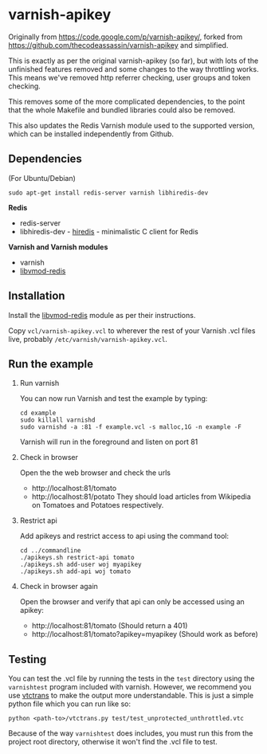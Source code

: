 varnish-apikey
==============

Originally from https://code.google.com/p/varnish-apikey/, forked from
https://github.com/thecodeassassin/varnish-apikey and simplified.

This is exactly as per the original varnish-apikey (so far), but with lots of
the unfinished features removed and some changes to the way throttling works.
This means we've removed http referrer checking, user groups and token
checking.

This removes some of the more complicated dependencies, to the point
that the whole Makefile and bundled libraries could also be removed.

This also updates the Redis Varnish module used to the supported version,
which can be installed independently from Github.

Dependencies
------------
(For Ubuntu/Debian)
```
sudo apt-get install redis-server varnish libhiredis-dev
```

**Redis**
* redis-server
* libhiredis-dev - [hiredis](https://github.com/redis/hiredis) - minimalistic C client for Redis

**Varnish and Varnish modules**
* varnish
* [libvmod-redis](https://github.com/brandonwamboldt/libvmod-redis/)

Installation
------------
Install the [libvmod-redis](https://github.com/brandonwamboldt/libvmod-redis/)
module as per their instructions.

Copy `vcl/varnish-apikey.vcl` to wherever the rest of your Varnish .vcl files
live, probably `/etc/varnish/varnish-apikey.vcl`.

Run the example
---------------
1. Run varnish

    You can now run Varnish and test the example by typing:
    ```
    cd example
    sudo killall varnishd
    sudo varnishd -a :81 -f example.vcl -s malloc,1G -n example -F
    ```
    Varnish will run in the foreground and listen on port 81

2. Check in browser

    Open the the web browser and check the urls
    - http://localhost:81/tomato
    - http://localhost:81/potato
    They should load articles from Wikipedia on Tomatoes and Potatoes respectively.

3. Restrict api

    Add apikeys and restrict access to api using the command tool:
    ```
    cd ../commandline
    ./apikeys.sh restrict-api tomato
    ./apikeys.sh add-user woj myapikey
    ./apikeys.sh add-api woj tomato
    ```

4. Check in browser again

    Open the browser and verify that api can only be accessed using an apikey:
    - http://localhost:81/tomato (Should return a 401)
    - http://localhost:81/tomato?apikey=myapikey (Should work as before)

Testing
-------
You can test the .vcl file by running the tests in the `test` directory using
the `varnishtest` program included with varnish. However, we recommend you use
[vtctrans](https://github.com/xcir/vtctrans) to make the output more
understandable. This is just a simple python file which you can run like so:
```
python <path-to>/vtctrans.py test/test_unprotected_unthrottled.vtc
```
Because of the way `varnishtest` does includes, you must run this from the
project root directory, otherwise it won't find the .vcl file to test.

